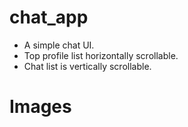 # chat_app

* A simple chat UI.
* Top profile list horizontally scrollable.
* Chat list is vertically scrollable.

# Images


